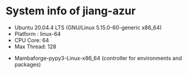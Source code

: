 
# System info of jiang-azur
* Ubuntu 20.04.4 LTS (GNU/Linux 5.15.0-60-generic x86_64)
* Platform : linux-64
* CPU Core: 64
* Max Thread: 128
- Mambaforge-pypy3-Linux-x86_64 (controller for environments and packages)
